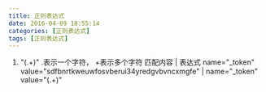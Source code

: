 ```yaml
---
title: 正则表达式
date: 2016-04-09 18:55:14
categories: [正则表达式]
tags: [正则表达式]
---
```


1. "(.+)"  .表示一个字符， +表示多个字符
匹配内容    |   表达式
name="_token" value="sdfbnrtkweuwfosvberui34yredgvbvncxmgfe"    |   name="_token" value="(.+)"
